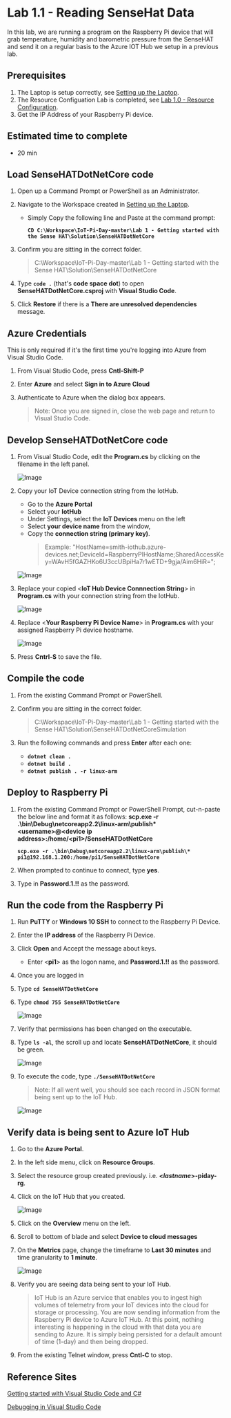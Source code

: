 # Lab 1.1 - Reading SenseHat Data
In this lab, we are running a program on the Raspberry Pi device that will grab temperature, humidity and barometric pressure from the SenseHAT and send it on a regular basis to the Azure IOT Hub we setup in a previous lab.

## Prerequisites
1. The Laptop is setup correctly, see [Setting up the Laptop](https://github.com/Azure/IoT-Pi-Day/tree/master/Setting%20up%20the%20Laptop).
2. The Resource Configuation Lab is completed, see [Lab 1.0 - Resource Configuration](https://github.com/Azure/IoT-Pi-Day/tree/master/Lab%201%20-%20Getting%20started%20with%20the%20Sense%20HAT/Lab%201.0%20-%20Resource%20Configuration).
3. Get the IP Address of your Raspberry Pi device.

## Estimated time to complete
- 20 min

## Load SenseHATDotNetCore code

1. Open up a Command Prompt or PowerShell as an Administrator.
2. Navigate to the Workspace created in [Setting up the Laptop](https://github.com/Azure/IoT-Pi-Day/tree/master/Setting%20up%20the%20Laptop).
    - Simply Copy the following line and Paste at the command prompt:

        **```CD C:\Workspace\IoT-Pi-Day-master\Lab 1 - Getting started with the Sense HAT\Solution\SenseHATDotNetCore```**

3. Confirm you are sitting in the correct folder.

    > C:\Workspace\IoT-Pi-Day-master\Lab 1 - Getting started with the Sense HAT\Solution\SenseHATDotNetCore

4. Type **```code .```** (that's **code space dot**) to open **SenseHATDotNetCore.csproj** with **Visual Studio Code**.

5. Click **Restore** if there is a **There are unresolved dependencies** message.

## Azure Credentials

This is only required if it's the first time you're logging into Azure from Visual Studio Code.

1. From Visual Studio Code, press **Cntl-Shift-P**
2. Enter **Azure** and select **Sign in to Azure Cloud**
3. Authenticate to Azure when the dialog box appears.

    > Note: Once you are signed in, close the web page and return to Visual Studio Code.

## Develop SenseHATDotNetCore code

1. From Visual Studio Code, edit the **Program.cs** by clicking on the filename in the left panel.

    ![Image](/images/lab-1.1-image1.2.png) 

2.  Copy your IoT Device connection string from the IotHub.  

    - Go to the **Azure Portal**
    - Select your **IotHub**
    - Under Settings, select the **IoT Devices** menu on the left
    - Select **your device name** from the window,
    - Copy the **connection string (primary key)**.
        > Example:  "HostName=smith-iothub.azure-devices.net;DeviceId=RaspberryPIHostName;SharedAccessKey=WAvH5fGAZHKo6U3ccUBpiHa7r1wETD+9gja/Aim6HiR=";

    ![Image](/images/lab-1.1-image1.5.png)

3.  Replace your copied <**IoT Hub Device Connnection String**> in **Program.cs** with your connection string from the IotHub.  

    ![Image](/images/lab-1.1-image2.png)

2.  Replace <**Your Raspberry Pi Device Name**> in **Program.cs** with your assigned Raspberry Pi device hostname.  

    ![Image](/images/lab-1.1-image3.png) 

3. Press **Cntrl-S** to save the file.

##  Compile the code
1. From the existing Command Prompt or PowerShell.

2. Confirm you are sitting in the correct folder.

    > C:\Workspace\IoT-Pi-Day-master\Lab 1 - Getting started with the Sense HAT\Solution\SenseHATDotNetCoreSimulation

3.  Run the following commands and press **Enter** after each one:
    - **```dotnet clean .```**
    - **```dotnet build .```**
    - **```dotnet publish . -r linux-arm```**

##  Deploy to Raspberry Pi
1.  From the existing Command Prompt or PowerShell Prompt, cut-n-paste the below line and format it as follows: **scp.exe -r .\bin\Debug\netcoreapp2.2\linux-arm\publish\* <**username**>@<**device ip address**>:/home/<**pi1**>/SenseHATDotNetCore**

    **```scp.exe -r .\bin\Debug\netcoreapp2.2\linux-arm\publish\* pi1@192.168.1.200:/home/pi1/SenseHATDotNetCore```**

3. When prompted to continue to connect, type **yes**.
4. Type in **Password.1.!!** as the password.

## Run the code from the Raspberry Pi

 1. Run **PuTTY** or **Windows 10 SSH** to connect to the Raspberry Pi Device.
 2. Enter the **IP address** of the Raspberry Pi Device.
 3. Click **Open** and Accept the message about keys.
    - Enter <**pi1**> as the logon name, and **Password.1.!!** as the password.
4.  Once you are logged in
5.  Type **```cd SenseHATDotNetCore```**
6.  Type **```chmod 755 SenseHATDotNetCore```**

    ![Image](/images/lab-1.1-image4.png)

7. Verify that permissions has been changed on the executable.
8. Type **```ls -al```**, the scroll up and locate **SenseHATDotNetCore**, it should be green.

    ![Image](/images/lab-1.1-image5.png)

9.  To execute the code, type **```./SenseHATDotNetCore```**

    > Note: If all went well, you should see each record in JSON format being sent up to the IoT Hub.

    ![Image](/images/lab-1.1-image6.png)

## Verify data is being sent to Azure IoT Hub

1. Go to the **Azure Portal**.
2. In the left side menu, click on **Resource Groups**.
3. Select the resource group created previously. i.e. **<*lastname*>-piday-rg**.
4. Click on the IoT Hub that you created.

    ![Image](/images/lab-0-imagex.png)

6. Click on the **Overview** menu on the left.
7. Scroll to bottom of blade and select **Device to cloud messages**
8. On the **Metrics** page, change the timeframe to **Last 30 minutes** and time granularity to **1 minute**.

    ![Image](/images/lab-1.1-image7.png)

6. Verify you are seeing data being sent to your IoT Hub.

    > IoT Hub is an Azure service that enables you to ingest high volumes of telemetry from your IoT devices into the cloud for storage or processing. You are now sending information from the Raspberry Pi device to Azure IoT Hub. At this point, nothing interesting is happening in the cloud with that data you are sending to Azure. It is simply being persisted for a default amount of time (1-day) and then being dropped.

7. From the existing Telnet window, press **Cntl-C** to stop.

## Reference Sites

[Getting started with Visual Studio Code and C#][Get-Started]

[Debugging in Visual Studio Code][vs-code-debug]

[Azure-Portal]: https://portal.azure.com/ 

[Get-Started]: https://docs.microsoft.com/en-us/dotnet/core/tutorials/with-visual-studio-code

[vs-code-debug]: https://code.visualstudio.com/Docs/editor/debugging

